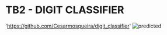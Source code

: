 # TB2 - DIGIT CLASSIFIER
'https://github.com/Cesarmosqueira/digit_classifier'
![predicted](https://user-images.githubusercontent.com/48858334/122480281-2c47a600-cf92-11eb-9aec-df23c379c01a.png)

